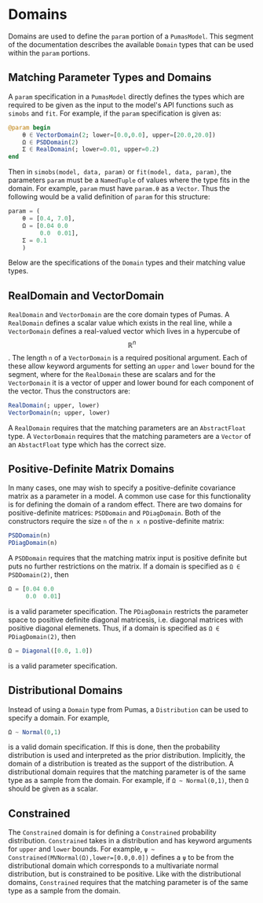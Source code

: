# Domains

Domains are used to define the `param` portion of a `PumasModel`. This segment
of the documentation describes the available `Domain` types that can be used
within the `param` portions.

## Matching Parameter Types and Domains

A `param` specification in a `PumasModel` directly defines the types which are
required to be given as the input to the model's API functions such as `simobs`
and `fit`. For example, if the `param` specification is given as:

```julia
@param begin
    θ ∈ VectorDomain(2; lower=[0.0,0.0], upper=[20.0,20.0])
    Ω ∈ PSDDomain(2)
    Σ ∈ RealDomain(; lower=0.01, upper=0.2)
end
```

Then in `simobs(model, data, param)` or `fit(model, data, param)`, the parameters
`param` must be a `NamedTuple` of values where the type fits in the domain.
For example, `param` must have `param.θ` as a `Vector`. Thus the following
would be a valid definition of `param` for this structure:

```julia
param = (
    θ = [0.4, 7.0],
    Ω = [0.04 0.0
         0.0  0.01],
    Σ = 0.1
    )
```

Below are the specifications of the `Domain` types and their matching value
types.

## RealDomain and VectorDomain

`RealDomain` and `VectorDomain` are the core domain types of Pumas. A `RealDomain`
defines a scalar value which exists in the real line, while a `VectorDomain`
defines a real-valued vector which lives in a hypercube of $$\mathbb{R}^n$$.
The length `n` of a `VectorDomain` is a required positional argument.
Each of these allow keyword arguments for setting an `upper` and `lower` bound
for the segment, where for the `RealDomain` these are scalars and for the
`VectorDomain` it is a vector of upper and lower bound for each component of
the vector. Thus the constructors are:

```julia
RealDomain(; upper, lower)
VectorDomain(n; upper, lower)
```

A `RealDomain` requires that the matching parameters are an `AbstractFloat` type.
A `VectorDomain` requires that the matching parameters are a `Vector` of an
`AbstactFloat` type which has the correct size.

## Positive-Definite Matrix Domains

In many cases, one may wish to specify a positive-definite covariance matrix
as a parameter in a model. A common use case for this functionality is for
defining the domain of a random effect. There are two domains for
positive-definite matrices: `PSDDomain` and `PDiagDomain`. Both of the
constructors require the size `n` of the `n x n` postive-definite matrix:

```julia
PSDDomain(n)
PDiagDomain(n)
```

A `PSDDomain` requires that the matching matrix input is positive definite but
puts no further restrictions on the matrix. If a domain is specified as
`Ω ∈ PSDDomain(2)`, then

```julia
Ω = [0.04 0.0
     0.0  0.01]
```

is a valid parameter specification. The `PDiagDomain` restricts the parameter
space to positive definite diagonal matricesis, i.e. diagonal matrices with positive
diagonal elemenets. Thus, if a domain is specified as `Ω ∈ PDiagDomain(2)`, then

```julia
Ω = Diagonal([0.0, 1.0])
```

is a valid parameter specification.

## Distributional Domains

Instead of using a `Domain` type from Pumas, a `Distribution` can be used to
specify a domain. For example,

```julia
Ω ~ Normal(0,1)
```

is a valid domain specification. If this is done, then the probability
distribution is used and interpreted as the prior distribution. Implicitly,
the domain of a distribution is treated as the support of the distribution.
A distributional domain requires that the matching parameter is of the same
type as a sample from the domain. For example, if `Ω ~ Normal(0,1)`, then `Ω`
should be given as a scalar.

## Constrained

The `Constrained` domain is for defining a `Constrained` probability distribution.
`Constrained` takes in a distribution and has keyword arguments for `upper`
and `lower` bounds. For example, `ψ ~ Constrained(MVNormal(Ω),lower=[0.0,0.0])`
defines a `ψ` to be from the distributional domain which corresponds to a
multivariate normal distribution, but is constrained to be positive. Like
with the distributional domains, `Constrained` requires that the matching
parameter is of the same type as a sample from the domain.
